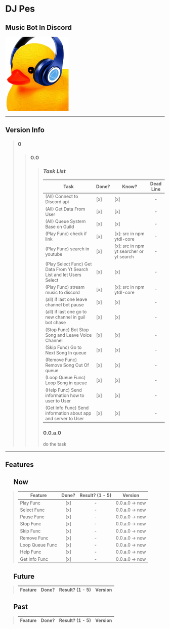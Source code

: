 # **DJ Pes**
## Music Bot In Discord
<img src="./assets/icon/icon.png" alt="logo" style="width:200px;"/>

---

## **Version Info**
> ### 0
> > ### 0.0
> > > ### *Task List*
> > > | Task | Done? | Know? | Dead Line |
> > > |--- | --- | --- | :---: |
> > > |(All) Connect to Discord api | [x] | [x] | - |
> > > | (All) Get Data From User | [x] | [x] | - |
> > > | (All) Queue System Base on Guild | [x] | [x] | - |
> > > | (Play Func) check if link | [x] | [x]: src in npm ytdl-core | - |
> > > | (Play Func) search in youtube | [x] | [x]: src in npm yt searcher or yt search | - |
> > > | (Play Select Func) Get Data From Yt Search List and let Users Select | [x] | [x] | - |
> > > | (Play Func) stream music to discord | [x] | [x]: src in npm ytdl-core | - |
> > > | (all) if last one leave channel bot pause | [x] | [x] | - |
> > > | (all) if last one go to new channel in guil bot chase | [x] | [x] | - |
> > > | (Stop Func) Bot Stop Song and Leave Voice Channel | [x] | [x] | - |
> > > | (Skip Func) Go to Next Song In queue | [x] | [x] | - |
> > > | (Remove Func) Remove Song Out Of queue | [x] | [x] | - |
> > > | (Loop Queue Func) Loop Song in queue | [x] | [x] | - |
> > > | (Help Func) Send information how to user to User | [x] | [x] | - |
> > > (Get Info Func) Send information about app and server to User | [x] | [x] | - |
> > > ### **0.0.a.0**
> > > do the task
---
## **Features**
## &emsp; Now
> Feature | Done? | Result? (1 - 5) | Version |
> | --- | :---: | :---: | --- |
> | Play Func | [x] | - | 0.0.a.0 &rarr; now |
> | Select Func | [x] | - | 0.0.a.0 &rarr; now |
> | Pause Func | [x] | - | 0.0.a.0 &rarr; now |
> | Stop Func | [x] | - | 0.0.a.0 &rarr; now |
> | Skip Func | [x] | - | 0.0.a.0 &rarr; now |
> | Remove Func | [x] | - | 0.0.a.0 &rarr; now  |
> Loop Queue Func | [x] | - | 0.0.a.0 &rarr; now |
> | Help Func | [x] | - | 0.0.a.0 &rarr; now |
> | Get Info Func | [x] | - | 0.0.a.0 &rarr; now |
## &emsp; Future
> Feature | Done? | Result? (1 - 5) | Version |
> | --- | :---: | :---: | --- |
## &emsp; Past
> Feature | Done? | Result? (1 - 5) | Version |
> | --- | :---: | :---: | --- |
